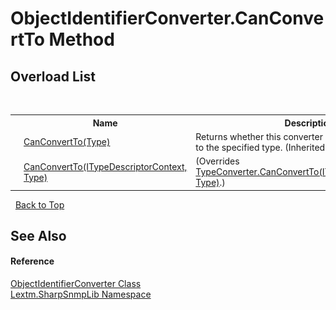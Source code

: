 # ObjectIdentifierConverter.CanConvertTo Method 
 


## Overload List
&nbsp;<table><tr><th></th><th>Name</th><th>Description</th></tr><tr><td>![Public method](media/pubmethod.gif "Public method")</td><td><a href="https://docs.microsoft.com/dotnet/api/system.componentmodel.typeconverter.canconvertto#System_ComponentModel_TypeConverter_CanConvertTo_System_Type_" target="_blank" rel="noopener noreferrer">CanConvertTo(Type)</a></td><td>
Returns whether this converter can convert the object to the specified type.
 (Inherited from <a href="https://docs.microsoft.com/dotnet/api/system.componentmodel.typeconverter" target="_blank" rel="noopener noreferrer">TypeConverter</a>.)</td></tr><tr><td>![Public method](media/pubmethod.gif "Public method")</td><td><a href="M_Lextm_SharpSnmpLib_ObjectIdentifierConverter_CanConvertTo">CanConvertTo(ITypeDescriptorContext, Type)</a></td><td> (Overrides <a href="https://docs.microsoft.com/dotnet/api/system.componentmodel.typeconverter.canconvertto#System_ComponentModel_TypeConverter_CanConvertTo_System_ComponentModel_ITypeDescriptorContext_System_Type_" target="_blank" rel="noopener noreferrer">TypeConverter.CanConvertTo(ITypeDescriptorContext, Type)</a>.)</td></tr></table>&nbsp;
<a href="#objectidentifierconverter.canconvertto-method">Back to Top</a>

## See Also


#### Reference
<a href="T_Lextm_SharpSnmpLib_ObjectIdentifierConverter">ObjectIdentifierConverter Class</a><br /><a href="N_Lextm_SharpSnmpLib">Lextm.SharpSnmpLib Namespace</a><br />